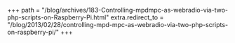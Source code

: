 +++
path = "/blog/archives/183-Controlling-mpdmpc-as-webradio-via-two-php-scripts-on-Raspberry-Pi.html"
extra.redirect_to = "/blog/2013/02/28/controlling-mpd-mpc-as-webradio-via-two-php-scripts-on-raspberry-pi/"
+++
